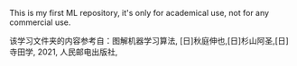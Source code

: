This is my first ML repository, it's only for academical use, not for any commercial use.

该学习文件夹的内容参考自：图解机器学习算法, [日]秋庭伸也,[日]杉山阿圣,[日]寺田学, 2021, 人民邮电出版社, 